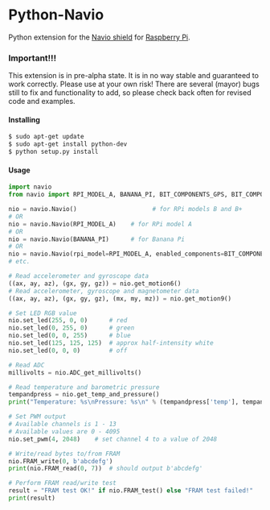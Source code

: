 Python-Navio
============

Python extension for the [Navio shield](http://www.emlid.com/) for [Raspberry Pi](http://www.raspberrypi.org/).

### Important!!! ###
This extension is in pre-alpha state. It is in no way stable and guaranteed to work correctly. Please use at your own risk!
There are several (mayor) bugs still to fix and functionality to add, so please check back often for revised code and examples.

#### Installing ####
```bash
$ sudo apt-get update
$ sudo apt-get install python-dev
$ python setup.py install
```

#### Usage ####
```python
import navio
from navio import RPI_MODEL_A, BANANA_PI, BIT_COMPONENTS_GPS, BIT_COMPONENTS_IMU    # import what you need. Check navio.__dict__ for all available options.

nio = navio.Navio()                     # for RPi models B and B+
# OR
nio = navio.Navio(RPI_MODEL_A)    # for RPi model A
# OR
nio = navio.Navio(BANANA_PI)      # for Banana Pi
# OR
nio = navio.Navio(rpi_model=RPI_MODEL_A, enabled_components=BIT_COMPONENTS_GPS|BIT_COMPONENTS_IMU) # model A, only enable GPS and IMU
# etc.

# Read accelerometer and gyroscope data
((ax, ay, az), (gx, gy, gz)) = nio.get_motion6()
# Read accelerometer, gyroscope and magnetometer data
((ax, ay, az), (gx, gy, gz), (mx, my, mz)) = nio.get_motion9()

# Set LED RGB value
nio.set_led(255, 0, 0)      # red
nio.set_led(0, 255, 0)      # green
nio.set_led(0, 0, 255)      # blue
nio.set_led(125, 125, 125)  # approx half-intensity white
nio.set_led(0, 0, 0)        # off

# Read ADC
millivolts = nio.ADC_get_millivolts()

# Read temperature and barometric pressure
tempandpress = nio.get_temp_and_pressure()
print("Temperature: %s\nPressure: %s\n" % (tempandpress['temp'], tempandpress['press']))

# Set PWM output
# Available channels is 1 - 13
# Available values are 0 - 4095
nio.set_pwm(4, 2048)    # set channel 4 to a value of 2048

# Write/read bytes to/from FRAM
nio.FRAM_write(0, b'abcdefg')
print(nio.FRAM_read(0, 7))  # should output b'abcdefg'

# Perform FRAM read/write test
result = "FRAM test OK!" if nio.FRAM_test() else "FRAM test failed!"
print(result)
```
